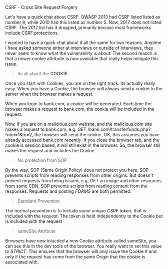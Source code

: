CSRF - Cross Site Request Forgery

Let's have a quick chat about CSRF. OWASP 2013 had CSRF listed listed as number 8, while 2010 had this listed as number 5. Now, 2017 does not listed CSRF. The 2017 list has it dropped, primarily beciase most frameworks include CSRF protections. 

I wanted to have a quick chat about it all the same for two reasons. Anytime I have asked someone either at interviews or outside of interviews, they never seem to know what the vulnerability is about. The second reason is that a newer cookie attribute is now available that really helps mitigate this issue.

> its all about the **COOKIE**

Once you start with Cookies, you are on the right track. Its actually really easy. When you have a Cookie, the browser will always send a cookie to the server when the browser makes a request. 

When you login to bank.com, a cookie will be generated. Each time the browser makes a request to bank.com, the cookie will be included in the request. 

Now, if you are on a malicious.com website, and the malicious.com site makes a request to bank.com, e.g. GET /bank.com/transferfunds.php?from=1&to=2, the browser will send the cookie. OK, this assumes you have already accessed bank.com *recently*. If you close the browser tab, and the cookie is session based, it will still exist in the browser. So, the browser still makes the request and includes the Cookie. 

> No protection from SOP

By the way, SOP (Same Origin Policy) does not protect you here. SOP prevents scripts from reading responses from other origins. But doesn't prevent requests from being issued, e.g, GET an image and other resources from some CDN, SOP prevents scripts from reading content from the responses. Requests and posting *FORMS* are both permitted.

> Standard Prevention

The normal prevention is to include some unique *CSRF* token, that is included with the request. The token is held independently to the Cookie but is included with the request

> sameSite Attribute

Browsers have now inlucded a new Cookie attribute called sameSite, you can see this in the dev tools of the browser. You really want to set this value to *STRICT*. This ensures that the browser will only issue the Cookie if and only if the request has come from the same Origin that the cookie is associated with.

